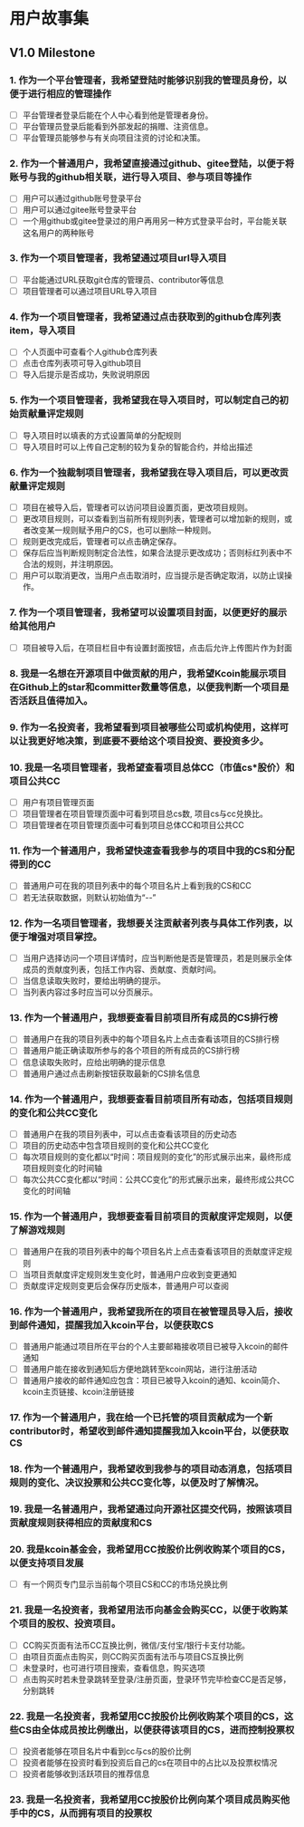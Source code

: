 # 用户故事集
## V1.0 Milestone
### 1. 作为一个平台管理者，我希望登陆时能够识别我的管理员身份，以便于进行相应的管理操作

- [ ] 平台管理者登录后能在个人中心看到他是管理者身份。
- [ ] 平台管理员登录后能看到外部发起的捐赠、注资信息。
- [ ] 平台管理员能够参与有关向项目注资的讨论和决策。
### 2. 作为一个普通用户，我希望直接通过github、gitee登陆，以便于将账号与我的github相关联，进行导入项目、参与项目等操作
- [ ] 用户可以通过github账号登录平台
- [ ] 用户可以通过gitee账号登录平台
- [ ] 一个用github或gitee登录过的用户再用另一种方式登录平台时，平台能关联这名用户的两种账号

### 3. 作为一个项目管理者，我希望通过项目url导入项目

- [ ] 平台能通过URL获取git仓库的管理员、contributor等信息
- [ ] 项目管理者可以通过项目URL导入项目

### 4. 作为一个项目管理者，我希望通过点击获取到的github仓库列表item，导入项目

- [ ] 个人页面中可查看个人github仓库列表
- [ ] 点击仓库列表项可导入github项目
- [ ] 导入后提示是否成功，失败说明原因

### 5. 作为一个项目管理者，我希望我在导入项目时，可以制定自己的初始贡献量评定规则

- [ ] 导入项目时以填表的方式设置简单的分配规则
- [ ] 导入项目时可以上传自己定制的较为复杂的智能合约，并给出描述

### 6. 作为一个独裁制项目管理者，我希望我在导入项目后，可以更改贡献量评定规则
- [ ] 项目在被导入后，管理者可以访问项目设置页面，更改项目规则。
- [ ] 更改项目规则，可以查看到当前所有规则列表，管理者可以增加新的规则，或者改变某一规则赋予用户的CS，也可以删除一种规则。
- [ ] 规则更改完成后，管理者可以点击确定保存。
- [ ] 保存后应当判断规则制定合法性，如果合法提示更改成功；否则标红列表中不合法的规则，并注明原因。
- [ ] 用户可以取消更改，当用户点击取消时，应当提示是否确定取消，以防止误操作。
### 7. 作为一个项目管理者，我希望可以设置项目封面，以便更好的展示给其他用户

- [ ] 项目被导入后，在项目栏目中有设置封面按钮，点击后允许上传图片作为封面

### 8. 我是一名想在开源项目中做贡献的用户，我希望Kcoin能展示项目在Github上的star和committer数量等信息，以便我判断一个项目是否活跃且值得加入。
### 9. 作为一名投资者，我希望看到项目被哪些公司或机构使用，这样可以让我更好地决策，到底要不要给这个项目投资、要投资多少。
### 10. 我是一名项目管理者，我希望查看项目总体CC（市值cs*股价）和项目公共CC

+ [ ] 用户有项目管理页面
+ [ ] 项目管理者在项目管理页面中可看到项目总cs数, 项目cs与cc兑换比。
+ [ ] 项目管理者在项目管理页面中可看到项目总体CC和项目公共CC

### 11. 作为一个普通用户，我希望快速查看我参与的项目中我的CS和分配得到的CC
- [ ] 普通用户可在我的项目列表中的每个项目名片上看到我的CS和CC
- [ ] 若无法获取数据，则默认初始值为“--”
### 12. 作为一名项目管理者，我想要关注贡献者列表与具体工作列表，以便于增强对项目掌控。
- [ ] 当用户选择访问一个项目详情时，应当判断他是否是管理员，若是则展示全体成员的贡献度列表，包括工作内容、贡献度、贡献时间。
- [ ] 当信息读取失败时，要给出明确的提示。
- [ ] 当列表内容过多时应当可以分页展示。
### 13. 作为一个普通用户，我想要查看目前项目所有成员的CS排行榜
- [ ] 普通用户在我的项目列表中的每个项目名片上点击查看该项目的CS排行榜
- [ ] 普通用户能正确读取所参与的各个项目的所有成员的CS排行榜
- [ ] 信息读取失败时，应给出明确的提示信息
- [ ] 普通用户通过点击刷新按钮获取最新的CS排名信息
### 14. 作为一个普通用户，我想要查看目前项目所有动态，包括项目规则的变化和公共CC变化
- [ ] 普通用户在我的项目列表中，可以点击查看该项目的历史动态
- [ ] 项目的历史动态中包含项目规则的变化和公共CC变化
- [ ] 每次项目规则的变化都以“时间：项目规则的变化”的形式展示出来，最终形成项目规则变化的时间轴
- [ ] 每次公共CC变化都以“时间：公共CC变化”的形式展示出来，最终形成公共CC变化的时间轴
### 15. 作为一个普通用户，我想要查看目前项目的贡献度评定规则，以便了解游戏规则
- [ ] 普通用户在我的项目列表中的每个项目名片上点击查看该项目的贡献度评定规则
- [ ] 当项目贡献度评定规则发生变化时，普通用户应收到变更通知
- [ ] 贡献度评定规则变更后会保存历史版本，普通用户可以查阅
### 16. 作为一个普通用户，我希望我所在的项目在被管理员导入后，接收到邮件通知，提醒我加入kcoin平台，以便获取CS
- [ ] 普通用户能通过项目所在平台的个人主要邮箱接收项目已被导入kcoin的邮件通知
- [ ] 普通用户能在接收到通知后方便地跳转至kcoin网站，进行注册活动
- [ ] 普通用户接收的邮件通知应包含：项目已被导入kcoin的通知、kcoin简介、kcoin主页链接、kcoin注册链接
### 17. 作为一个普通用户，我在给一个已托管的项目贡献成为一个新contributor时，希望收到邮件通知提醒我加入kcoin平台，以便获取CS
### 18. 作为一个普通用户，我希望收到我参与的项目动态消息，包括项目规则的变化、决议投票和公共CC变化等，以便及时了解情况。
### 19. 我是一名普通用户，我希望通过向开源社区提交代码，按照该项目贡献度规则获得相应的贡献度和CS
### 20. 我是kcoin基金会，我希望用CC按股价比例收购某个项目的CS，以便支持项目发展

- [ ] 有一个网页专门显示当前每个项目CS和CC的市场兑换比例  

### 21. 我是一名投资者，我希望用法币向基金会购买CC，以便于收购某个项目的股权、投资项目。

- [ ] CC购买页面有法币CC互换比例，微信/支付宝/银行卡支付功能。
- [ ] 由项目页面点击购买，则CC购买页面有法币与项目CS互换比例
- [ ] 未登录时，也可进行项目搜索，查看信息，购买选项
- [ ] 点击购买时若未登录跳转至登录/注册页面，登录环节完毕检查CC是否足够，分别跳转

### 22. 我是一名投资者，我希望用CC按股价比例收购某个项目的CS，这些CS由全体成员按比例缴出，以便获得该项目的CS，进而控制投票权
- [ ] 投资者能够在项目名片中看到cc与cs的股价比例
- [ ] 投资者能够在投资时看到投资后自己的cs在项目中的占比以及投票权情况
- [ ] 投资者能够收到活跃项目的推荐信息
### 23. 我是一名投资者，我希望用CC按股价比例向某个项目成员购买他手中的CS，从而拥有项目的投票权
